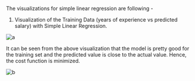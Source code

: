 The visualizations for simple linear regression are following - 
1. Visualization of the Training Data (years of experience vs predicted salary) with Simple Linear Regression.

![a](https://user-images.githubusercontent.com/16416130/69486973-1f97b600-0e20-11ea-896d-e2a94d57a67b.png)

It can be seen from the above visualization that the model is pretty good for the training set and the predicted value is close to the actual value. Hence, the cost function is minimized.

![b](https://user-images.githubusercontent.com/16416130/69638494-ccdd1a80-1028-11ea-9c62-68b7bb8c1a67.png)

